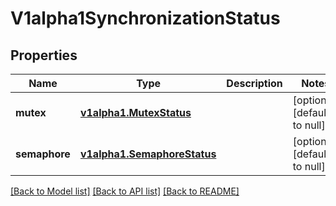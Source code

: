 # V1alpha1SynchronizationStatus
## Properties

Name | Type | Description | Notes
------------ | ------------- | ------------- | -------------
**mutex** | [**v1alpha1.MutexStatus**](v1alpha1.MutexStatus.md) |  | [optional] [default to null]
**semaphore** | [**v1alpha1.SemaphoreStatus**](v1alpha1.SemaphoreStatus.md) |  | [optional] [default to null]

[[Back to Model list]](../README.md#documentation-for-models) [[Back to API list]](../README.md#documentation-for-api-endpoints) [[Back to README]](../README.md)

